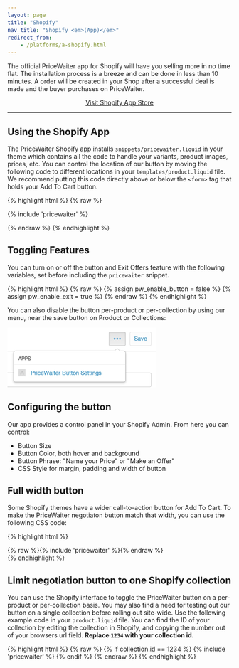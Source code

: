 ```yaml
---
layout: page
title: "Shopify"
nav_title: "Shopify <em>(App)</em>"
redirect_from:
    - /platforms/a-shopify.html
---
```


The official PriceWaiter app for Shopify will have you selling more in no time flat. The installation process is a breeze and can be done in less than 10 minutes.  A order will be created in your Shop after a successful deal is made and the buyer purchases on PriceWaiter.

<center>
    <a class="btn btn-primary btn-outline btn-lg" href="https://apps.shopify.com/pricewaiter-name-your-price" target="_blank">Visit Shopify App Store</a>
</center>

* * *

## Using the Shopify App

The PriceWaiter Shopify app installs `snippets/pricewaiter.liquid` in your theme which contains all the code to handle your variants, product images, prices, etc. You can control the location of our button by moving the following code to different locations in your `templates/product.liquid` file. We recommend putting this code directly above or below the `<form>` tag that holds your Add To Cart button.

{% highlight html %}
{% raw %}
<!-- Begin PriceWaiter Widget Button -->
{% include 'pricewaiter' %}
<!-- End PriceWaiter Widget Button -->
{% endraw %}
{% endhighlight %}

## Toggling Features

You can turn on or off the button and Exit Offers feature with the following variables, set before including the `pricewaiter` snippet.

{% highlight html %}
{% raw %}
{% assign pw_enable_button = false %}
{% assign pw_enable_exit = true %}
{% endraw %}
{% endhighlight %}

You can also disable the button per-product or per-collection by using our menu, near the save button on Product or Collections:

<img src="/images/shopify-menu.jpg" alt="Example of Shopify Menu for Name your Price app." width="335" height="134">

## Configuring the button

Our app provides a control panel in your Shopify Admin. From here you can control:

* Button Size
* Button Color, both hover and background
* Button Phrase: "Name your Price" or "Make an Offer"
* CSS Style for margin, padding and width of button

## Full width button

Some Shopify themes have a wider call-to-action button for Add To Cart. To make the PriceWaiter negotiaton button match that width, you can use the following CSS code:

{% highlight html %}
<style>
.pricewaiter--wrap iframe {
  width: 100% !important;
}
</style>

<div class="pricewaiter--wrap">
{% raw %}{% include 'pricewaiter' %}{% endraw %}
</div>
{% endhighlight %}

## Limit negotiation button to one Shopify collection

You can use the Shopify interface to toggle the PriceWaiter button on a per-product or per-collection basis. You may also find a need for testing out our button on a single collection before rolling out site-wide.  Use the following example code in your `product.liquid` file. You can find the ID of your collection by editing the collection in Shopify, and copying the number out of your browsers url field. __Replace `1234` with your collection id.__

{% highlight html %}
{% raw %}
{% if collection.id == 1234 %}
    {% include 'pricewaiter' %}
{% endif %}
{% endraw %}
{% endhighlight %}
